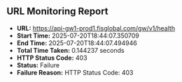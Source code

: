 ## URL Monitoring Report

- **URL:** https://api-gw1-prod1.fisglobal.com/gw/v1/health
- **Start Time:** 2025-07-20T18:44:07.350709
- **End Time:** 2025-07-20T18:44:07.494946
- **Total Time Taken:** 0.144237 seconds
- **HTTP Status Code:** 403
- **Status:** Failure
- **Failure Reason:** HTTP Status Code: 403
